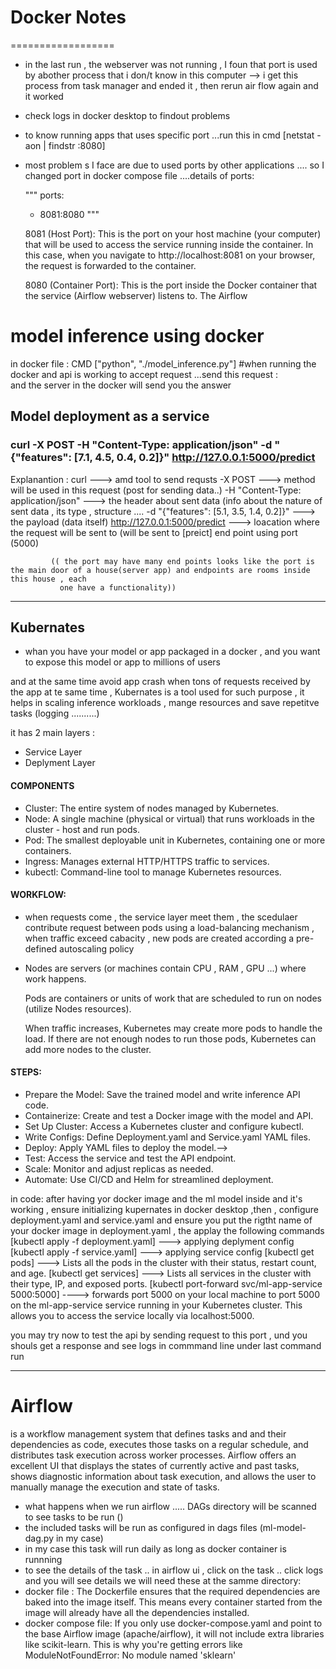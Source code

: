 

# Docker Notes
==================

- in the last run , the webserver was not running , I foun that port is used by abother process that i don/t know in this computer --> i get this process from task manager and ended it  , then rerun air flow again and it worked
- check logs in docker desktop to findout problems
- to know running apps that uses specific port  ...run this in cmd [netstat -aon | findstr :8080]
- most problem s I face are due to used ports by other applications .... so I changed port in docker compose file ....details of ports:

  """
  ports:
  - 8081:8080
  """

  8081 (Host Port):
  This is the port on your host machine (your computer) that will be used to access the service running inside the container.
  In this case, when you navigate to http://localhost:8081 on your browser, the request is forwarded to the container.

  8080 (Container Port):
  This is the port inside the Docker container that the service (Airflow webserver) listens to.
  The Airflow



# model inference using docker
in docker file : CMD ["python", "./model_inference.py"]
#when running the docker and api is working to accept request ...send this request :  
and the server in the docker will send you the answer



## Model deployment as a service
### curl -X POST -H "Content-Type: application/json" -d "{\"features\": [7.1, 4.5, 0.4, 0.2]}" http://127.0.0.1:5000/predict
Explanantion :
curl      ---> amd tool to send requsts
-X POST      ---> method will be used in this request (post for sending data..)
-H "Content-Type: application/json"      ---> the header about  sent data (info about the nature of sent data , its type  , structure ....
-d "{\"features\": [5.1, 3.5, 1.4, 0.2]}"      ---> the payload (data itself)
http://127.0.0.1:5000/predict     ---> loacation where the request will be sent to (will be sent to [preict] end point using port (5000)

             (( the port may have many end points looks like the port is the main door of a house(server app) and endpoints are rooms inside this house , each 
               one have a functionality))




------------------------------------------------------------------------------------------------------------------------------------------------------------
## Kubernates

- whan you have your model or app packaged in a docker , and you want to expose this model or app to millions of users

and at the same time avoid app crash when tons of requests received by the app at te same time ,  Kubernates is a tool used for such purpose , it helps in scaling inference workloads , mange resources and save repetitve tasks (logging ..........)

it has 2 main layers :

- Service Layer
- Deplyment Layer

#### COMPONENTS

- Cluster: The entire system of nodes managed by Kubernetes.
- Node: A single machine (physical or virtual) that runs workloads in the cluster - host and run pods.
- Pod: The smallest deployable unit in Kubernetes, containing one or more containers.
- Ingress: Manages external HTTP/HTTPS traffic to services.
- kubectl: Command-line tool to manage Kubernetes resources.

#### WORKFLOW:

- when requests come , the service layer meet them , the scedulaer contribute request between pods using a load-balancing mechanism , when traffic exceed cabacity , new pods are created according a pre-defined autoscaling policy
- Nodes are servers (or machines contain CPU , RAM , GPU ...) where work happens.

  Pods are containers or units of work that are scheduled to run on nodes (utilize Nodes resources).

  When traffic increases, Kubernetes may create more pods to handle the load. If there are not enough nodes to run those
  pods, Kubernetes can add more nodes to the cluster.

#### STEPS:

- Prepare the Model: Save the trained model and write inference API code.
- Containerize: Create and test a Docker image with the model and API.
- Set Up Cluster: Access a Kubernetes cluster and configure kubectl.
- Write Configs: Define Deployment.yaml and Service.yaml YAML files.
- Deploy: Apply YAML files to deploy the model.-->
- Test: Access the service and test the API endpoint.
- Scale: Monitor and adjust replicas as needed.
- Automate: Use CI/CD and Helm for streamlined deployment.

in code:  after having yor docker image and the ml model inside and it's working , ensure initializing kupernates in docker desktop ,then , configure deployment.yaml and service.yaml and ensure you put the rigtht name of your docker image in deployment.yaml , the applay the following commands 
    [kubectl apply -f deployment.yaml]              ---> applying deplyment config
    [kubectl apply -f service.yaml]                ---> applying service config
    [kubectl get pods]                              --->  Lists all the pods in the cluster with their status, restart count, and age.
    [kubectl get services]                            ---> Lists all services in the cluster with their type, IP, and exposed ports.
    [kubectl port-forward svc/ml-app-service 5000:5000]     ---->  forwards port 5000 on your local machine to port 5000 on the ml-app-service service running in your Kubernetes cluster. This allows you to access the service locally via localhost:5000.

you may try now to test the api by sending request to this port , und you shouls get a response and see logs in commmand line under last command run


-----------------------------------------------------------------------------------------------------------------------------
# **Airflow** 
  is a workflow management system that defines tasks and and their dependencies as code,
  executes those tasks on a regular schedule, and distributes task execution across worker processes.
  Airflow offers an excellent UI that displays the states of currently active and past tasks,
  shows diagnostic information about task execution, and allows the user to manually manage the execution and state of tasks.

- what happens when we run airflow ..... DAGs directory will be scanned to see tasks to be run ()
- the included tasks will be run as configured in dags files (ml-model-dag.py in my case)
- in my case this task will run daily as long as docker container is runnning
- to see the details of the task .. in airflow ui , click on the task .. click logs and you will see details we will need these at the samme directory:
- docker file : The Dockerfile ensures that the required dependencies are baked into the image itself. This means every container started from the image will already have all the dependencies installed.
- docker compose file: If you only use docker-compose.yaml and point to the base Airflow image (apache/airflow), it will not include extra libraries like scikit-learn. This is why you're getting errors like ModuleNotFoundError: No module named 'sklearn'




